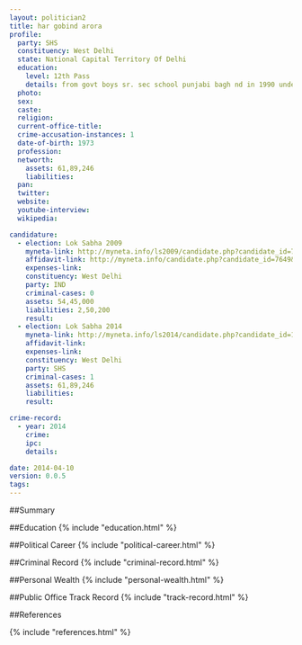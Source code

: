 ```yaml
---
layout: politician2
title: har gobind arora
profile: 
  party: SHS
  constituency: West Delhi
  state: National Capital Territory Of Delhi
  education: 
    level: 12th Pass
    details: from govt boys sr. sec school punjabi bagh nd in 1990 under graduate from delhi university in 1994
  photo: 
  sex: 
  caste: 
  religion: 
  current-office-title: 
  crime-accusation-instances: 1
  date-of-birth: 1973
  profession: 
  networth: 
    assets: 61,89,246
    liabilities: 
  pan: 
  twitter: 
  website: 
  youtube-interview: 
  wikipedia: 

candidature: 
  - election: Lok Sabha 2009
    myneta-link: http://myneta.info/ls2009/candidate.php?candidate_id=7649
    affidavit-link: http://myneta.info/candidate.php?candidate_id=7649&scan=original
    expenses-link: 
    constituency: West Delhi 
    party: IND
    criminal-cases: 0
    assets: 54,45,000
    liabilities: 2,50,200
    result:  
  - election: Lok Sabha 2014
    myneta-link: http://myneta.info/ls2014/candidate.php?candidate_id=1303
    affidavit-link: 
    expenses-link: 
    constituency: West Delhi 
    party: SHS
    criminal-cases: 1
    assets: 61,89,246
    liabilities: 
    result:  

crime-record: 
  - year: 2014
    crime: 
    ipc: 
    details:  

date: 2014-04-10
version: 0.0.5
tags: 
---
```


##Summary


##Education
{% include "education.html" %}


##Political Career
{% include "political-career.html" %}


##Criminal Record
{% include "criminal-record.html" %}


##Personal Wealth
{% include "personal-wealth.html" %}


##Public Office Track Record
{% include "track-record.html" %}


##References


{% include "references.html" %}
